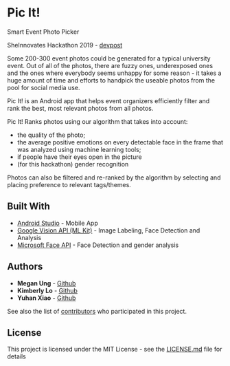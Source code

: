 # Pic It! 

Smart Event Photo Picker

SheInnovates Hackathon 2019 - [devpost](https://devpost.com/software/pickit-ave0u8)

Some 200-300 event photos could be generated for a typical university event. Out of all of the photos, there are fuzzy ones, underexposed ones and the ones where everybody seems unhappy for some reason - it takes a huge amount of time and efforts to handpick the useable photos from the pool for social media use.

Pic It! is an Android app that helps event organizers efficiently filter and rank the best, most relevant photos from all photos.

Pic It! Ranks photos using our algorithm that takes into account: 
* the quality of the photo;
* the average positive emotions on every detectable face in the frame that was analyzed using machine learning tools;
* if people have their eyes open in the picture
* (for this hackathon) gender recognition

Photos can also be filtered and re-ranked by the algorithm by selecting and placing preference to relevant tags/themes.

## Built With

* [Android Studio](https://developer.android.com/studio/) - Mobile App
* [Google Vision API (ML Kit)](https://cloud.google.com/vision/) - Image Labeling, Face Detection and Analysis
* [Microsoft Face API](https://azure.microsoft.com/en-us/services/cognitive-services/face/) - Face Detection and gender analysis

## Authors

* **Megan Ung** - [Github](https://github.com/meganung)
* **Kimberly Lo** - [Github](https://github.com/kimberlylo)
* **Yuhan Xiao** - [Github](https://github.com/yuhanx0728)


See also the list of [contributors](https://github.com/your/project/contributors) who participated in this project.

## License

This project is licensed under the MIT License - see the [LICENSE.md](LICENSE.md) file for details



